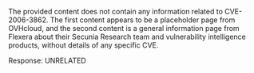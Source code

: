 The provided content does not contain any information related to CVE-2006-3862. The first content appears to be a placeholder page from OVHcloud, and the second content is a general information page from Flexera about their Secunia Research team and vulnerability intelligence products, without details of any specific CVE.

Response: UNRELATED